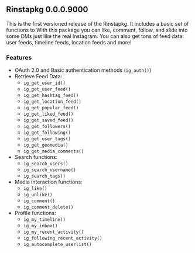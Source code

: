 ## Rinstapkg 0.0.0.9000

This is the first versioned release of the Rinstapkg. It includes a basic set of 
functions to With this package you can like, comment, follow, and slide into some DMs just like the 
real Instagram. You can also get tons of feed data: user feeds, timeline feeds, location 
feeds and more!

### Features

  * OAuth 2.0 and Basic authentication methods (`ig_auth()`)
  * Retrieve Feed Data: 
    * `ig_get_user_id()`
    * `ig_get_user_feed()`
    * `ig_get_hashtag_feed()`
    * `ig_get_location_feed()`
    * `ig_get_popular_feed()`
    * `ig_get_liked_feed()`
    * `ig_get_saved_feed()`
    * `ig_get_followers()`
    * `ig_get_following()`
    * `ig_get_user_tags()`
    * `ig_get_geomedia()`
    * `ig_get_media_comments()`
  * Search functions:
    * `ig_search_users()`
    * `ig_search_username()`
    * `ig_search_tags()`
  * Media interaction functions: 
    * `ig_like()`
    * `ig_unlike()`
    * `ig_comment()`
    * `ig_comment_delete()`
  * Profile functions: 
    * `ig_my_timeline()`
    * `ig_my_inbox()`
    * `ig_my_recent_activity()`
    * `ig_following_recent_activity()`
    * `ig_autocomplete_userlist()`
    